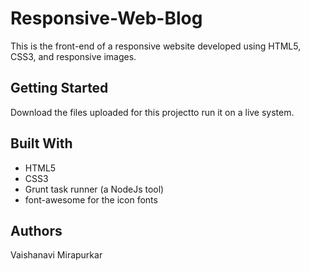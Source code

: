 # Responsive-Web-Blog  
This is the front-end of a responsive website developed using HTML5, CSS3, and responsive images.

## Getting Started
Download the files uploaded for this projectto run it on a live system.

## Built With
* HTML5
* CSS3
* Grunt task runner (a NodeJs tool)
* font-awesome for the icon fonts

## Authors
Vaishanavi Mirapurkar

